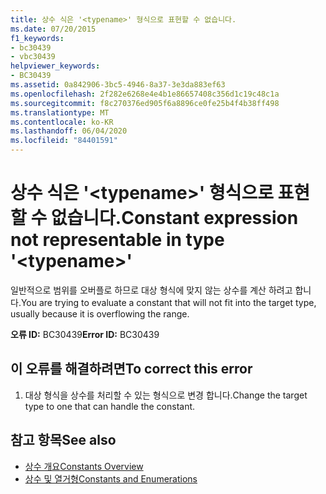 ```yaml
---
title: 상수 식은 '<typename>' 형식으로 표현할 수 없습니다.
ms.date: 07/20/2015
f1_keywords:
- bc30439
- vbc30439
helpviewer_keywords:
- BC30439
ms.assetid: 0a842906-3bc5-4946-8a37-3e3da883ef63
ms.openlocfilehash: 2f282e6268e4e4b1e86657408c356d1c19c48c1a
ms.sourcegitcommit: f8c270376ed905f6a8896ce0fe25b4f4b38ff498
ms.translationtype: MT
ms.contentlocale: ko-KR
ms.lasthandoff: 06/04/2020
ms.locfileid: "84401591"
---
```

# <a name="constant-expression-not-representable-in-type-typename"></a><span data-ttu-id="f1cee-102">상수 식은 '\<typename>' 형식으로 표현할 수 없습니다.</span><span class="sxs-lookup"><span data-stu-id="f1cee-102">Constant expression not representable in type '\<typename>'</span></span>
<span data-ttu-id="f1cee-103">일반적으로 범위를 오버플로 하므로 대상 형식에 맞지 않는 상수를 계산 하려고 합니다.</span><span class="sxs-lookup"><span data-stu-id="f1cee-103">You are trying to evaluate a constant that will not fit into the target type, usually because it is overflowing the range.</span></span>  
  
 <span data-ttu-id="f1cee-104">**오류 ID:** BC30439</span><span class="sxs-lookup"><span data-stu-id="f1cee-104">**Error ID:** BC30439</span></span>  
  
## <a name="to-correct-this-error"></a><span data-ttu-id="f1cee-105">이 오류를 해결하려면</span><span class="sxs-lookup"><span data-stu-id="f1cee-105">To correct this error</span></span>  
  
1. <span data-ttu-id="f1cee-106">대상 형식을 상수를 처리할 수 있는 형식으로 변경 합니다.</span><span class="sxs-lookup"><span data-stu-id="f1cee-106">Change the target type to one that can handle the constant.</span></span>  
  
## <a name="see-also"></a><span data-ttu-id="f1cee-107">참고 항목</span><span class="sxs-lookup"><span data-stu-id="f1cee-107">See also</span></span>

- [<span data-ttu-id="f1cee-108">상수 개요</span><span class="sxs-lookup"><span data-stu-id="f1cee-108">Constants Overview</span></span>](../../programming-guide/language-features/constants-enums/constants-overview.md)
- [<span data-ttu-id="f1cee-109">상수 및 열거형</span><span class="sxs-lookup"><span data-stu-id="f1cee-109">Constants and Enumerations</span></span>](../constants-and-enumerations.md)
